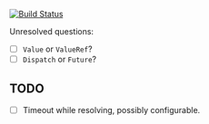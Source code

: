 [![Build Status][ci-img]][ci-url]

Unresolved questions:

- [ ] `Value` or `ValueRef`?
- [ ] `Dispatch` or `Future`?

## TODO
- [ ] Timeout while resolving, possibly configurable.

[ci-img]: https://travis-ci.org/3Hren/cocaine-framework-rust.svg?branch=master
[ci-url]: https://travis-ci.org/3Hren/cocaine-framework-rust

